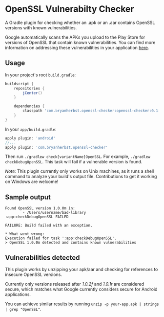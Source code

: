 # OpenSSL Vulnerabilty Checker

A Gradle plugin for checking whether an .apk or an .aar contains OpenSSL
versions with known vulnerabilities.

Google automatically scans the APKs you upload to the Play Store for versions
of OpenSSL that contain known vulnerabilities. You can find more information on
addressing these vulnerabilities in your application [here](https://support.google.com/faqs/answer/6376725).

## Usage

In your project's root `build.gradle`:
```groovy
buildscript {
    repositories {
        jCenter()
    }

    dependencies {
        classpath 'com.bryanherbst.openssl-checker:openssl-checker:0.1.0'
    }
}
```

In your `app/build.gradle`:
```groovy
apply plugin: 'android'
//...
apply plugin: 'com.bryanherbst.openssl-checker'
```

Then run `./gradlew check[variantName]OpenSSL`. For example, `./gradlew checkDebugOpenSSL`.
This task will fail if a vulnerable version is found.

*Note:* This plugin currently only works on Unix machines, as it runs a shell
command to analyze your build's output file. Contributions to get it working on
Windows are welcome!

## Sample output
```
Found OpenSSL version 1.0.0m in:
        - /Users/username/bad-library
:app:checkDebugOpenSSL FAILED

FAILURE: Build failed with an exception.

* What went wrong:
Execution failed for task ':app:checkDebugOpenSSL'.
> OpenSSL 1.0.0m detected and contains known vulnerabilities
```

## Vulnerabilities detected

This plugin works by unzipping your apk/aar and checking for references to insecure
OpenSSL versions.

Currently only versions released after *1.0.2f* and *1.0.1r* are considered secure,
which matches what Google currently considers secure for Android applications.

You can achieve similar results by running `unzip -p your-app.apk | strings | grep "OpenSSL"`.
